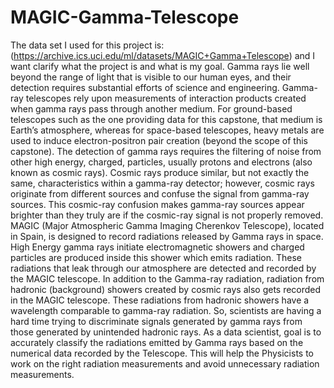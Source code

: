 # MAGIC-Gamma-Telescope
The data set I used for this project is:(https://archive.ics.uci.edu/ml/datasets/MAGIC+Gamma+Telescope) and I want clarify what the project is and what is my goal.
Gamma rays lie well beyond the range of light that is visible to our human eyes, and their detection requires substantial efforts of science and engineering.  Gamma-ray telescopes rely upon measurements of interaction products created when gamma rays pass through another medium. For ground-based telescopes such as the one providing data for this capstone, that medium is Earth’s atmosphere, whereas for space-based telescopes, heavy metals are used to induce electron-positron pair creation (beyond the scope of this capstone). 
The detection of gamma rays requires the filtering of noise from other high energy, charged, particles, usually protons and electrons (also known as cosmic rays).  Cosmic rays produce similar, but not exactly the same, characteristics within a gamma-ray detector; however, cosmic rays originate from different sources and confuse the signal from gamma-ray sources. This cosmic-ray confusion makes gamma-ray sources appear brighter than they truly are if the cosmic-ray signal is not properly removed.
MAGIC (Major Atmospheric Gamma Imaging Cherenkov Telescope), located in Spain, is designed to record radiations released by Gamma rays in space. High Energy gamma rays initiate electromagnetic showers and charged particles are produced inside this shower which emits radiation. These radiations that leak through our atmosphere are detected and recorded by the MAGIC telescope.
In addition to the Gamma-ray radiation, radiation from hadronic (background) showers created by cosmic rays also gets recorded in the MAGIC telescope. These radiations from hadronic showers have a wavelength comparable to gamma-ray radiation. So, scientists are having a hard time trying to discriminate signals generated by gamma rays from those generated by unintended hadronic rays.
As a data scientist, goal is to accurately classify the radiations emitted by Gamma rays based on the numerical data recorded by the Telescope. This will help the Physicists to work on the right radiation measurements and avoid unnecessary radiation measurements.
